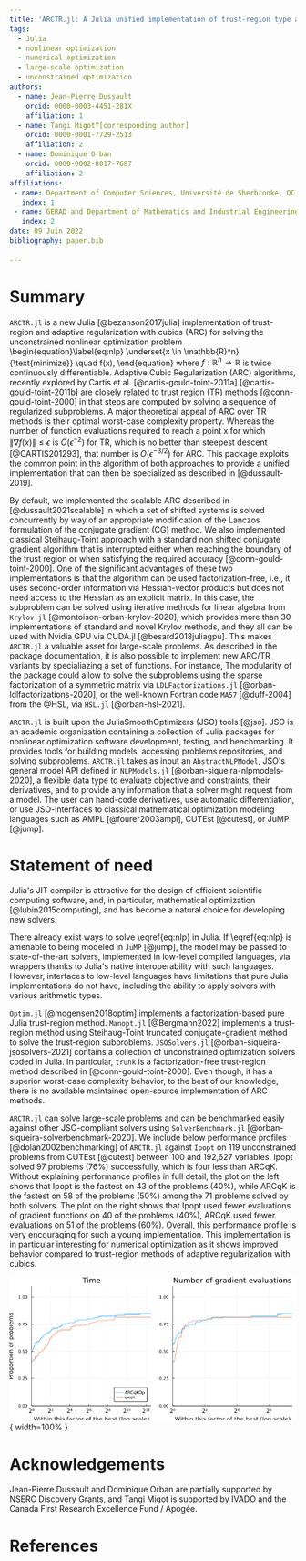 ```yaml
---
title: 'ARCTR.jl: A Julia unified implementation of trust-region type algorithms for unconstrained optimization'
tags:
  - Julia
  - nonlinear optimization
  - numerical optimization
  - large-scale optimization
  - unconstrained optimization
authors:
  - name: Jean-Pierre Dussault
    orcid: 0000-0003-4451-281X
    affiliation: 1
  - name: Tangi Migot^[corresponding author]
    orcid: 0000-0001-7729-2513
    affiliation: 2
  - name: Dominique Orban
    orcid: 0000-0002-8017-7687
    affiliation: 2
affiliations:
 - name: Department of Computer Sciences, Université de Sherbrooke, QC, Canada.
   index: 1
 - name: GERAD and Department of Mathematics and Industrial Engineering, Polytechnique Montréal, QC, Canada.
   index: 2
date: 09 Juin 2022
bibliography: paper.bib

---
```


# Summary

`ARCTR.jl` is a new Julia [@bezanson2017julia] implementation of trust-region and adaptive regularization with cubics (ARC) for solving the unconstrained nonlinear optimization problem
\begin{equation}\label{eq:nlp}
    \underset{x \in \mathbb{R}^n}{\text{minimize}} \quad f(x),
\end{equation}
where  $f:\mathbb{R}^n \rightarrow \mathbb{R}$ is twice continuously differentiable.
Adaptive Cubic Regularization (ARC) algorithms, recently explored by Cartis et al. [@cartis-gould-toint-2011a] [@cartis-gould-toint-2011b] are closely related to trust region (TR) methods [@conn-gould-toint-2000] in that steps are computed by solving a sequence of regularized subproblems. A major theoretical appeal of ARC over TR methods is their optimal worst-case complexity property. Whereas the number of function evaluations required to reach a point x for which $\|\nabla f(x)\| \leq \epsilon$ is $O(\epsilon^{-2})$ for TR, which is no better than steepest descent [@CARTIS201293], that number is $O(\epsilon^{-3/2})$ for ARC. This package exploits the common point in the algorithm of both approaches to provide a unified implementation that can then be specialized as described in [@dussault-2019].

By default, we implemented the scalable ARC described in [@dussault2021scalable] in which a set of shifted systems is solved concurrently by way of an appropriate modification of the Lanczos formulation of the conjugate gradient (CG) method.
We also implemented classical Steihaug-Toint approach with a standard non shifted conjugate gradient algorithm that is interrupted either when reaching the boundary of the trust region or when satisfying the required accuracy [@conn-gould-toint-2000].
One of the significant advantages of these two implementations is that the algorithm can be used factorization-free, i.e., it uses second-order information via Hessian-vector products but does not need access to the Hessian as an explicit matrix. In this case, the subproblem can be solved using iterative methods for linear algebra from `Krylov.jl` [@montoison-orban-krylov-2020], which provides more than 30 implementations of standard and novel Krylov methods, and they all can be used with Nvidia GPU via CUDA.jl [@besard2018juliagpu]. This makes `ARCTR.jl` a valuable asset for large-scale problems. 
As described in the package documentation, it is also possible to implement new ARC/TR variants by specialiazing a set of functions. For instance, The modularity of the package could allow to solve the subproblems using the sparse factorization of a symmetric matrix via `LDLFactorizations.jl` [@orban-ldlfactorizations-2020], or the well-known Fortran code `MA57` [@duff-2004] from the @HSL, via `HSL.jl` [@orban-hsl-2021].

`ARCTR.jl` is built upon the JuliaSmoothOptimizers (JSO) tools [@jso]. JSO is an academic organization containing a collection of Julia packages for nonlinear optimization software development, testing, and benchmarking. It provides tools for building models, accessing problems repositories, and solving subproblems. `ARCTR.jl` takes as input an `AbstractNLPModel`, JSO's general model API defined in `NLPModels.jl` [@orban-siqueira-nlpmodels-2020], a flexible data type to evaluate objective and constraints, their derivatives, and to provide any information that a solver might request from a model. The user can hand-code derivatives, use automatic differentiation, or use JSO-interfaces to classical mathematical optimization modeling languages such as AMPL [@fourer2003ampl], CUTEst [@cutest], or JuMP [@jump]. 

# Statement of need

Julia's JIT compiler is attractive for the design of efficient scientific computing software, and, in particular, mathematical optimization [@lubin2015computing], and has become a natural choice for developing new solvers.

There already exist ways to solve \eqref{eq:nlp} in Julia.
If \eqref{eq:nlp} is amenable to being modeled in `JuMP` [@jump], the model may be passed to state-of-the-art solvers, implemented in low-level compiled languages, via wrappers thanks to Julia's native interoperability with such languages.
However, interfaces to low-level languages have limitations that pure Julia implementations do not have, including the ability to apply solvers with various arithmetic types.

`Optim.jl` [@mogensen2018optim] implements a factorization-based pure Julia trust-region method.
`Manopt.jl` [@Bergmann2022] implements a trust-region method using Steihaug-Toint truncated conjugate-gradient method to solve the trust-region subproblems.
`JSOSolvers.jl` [@orban-siqueira-jsosolvers-2021] contains a collection of unconstrained optimization solvers coded in Julia. In particular, `trunk` is a factorization-free trust-region method described in [@conn-gould-toint-2000].
Even though, it has a superior worst-case complexity behavior, to the best of our knowledge, there is no available maintained open-source implementation of ARC methods.

`ARCTR.jl` can solve large-scale problems and can be benchmarked easily against other JSO-compliant solvers using `SolverBenchmark.jl` [@orban-siqueira-solverbenchmark-2020].
We include below performance profiles [@dolan2002benchmarking] of `ARCTR.jl` against `Ipopt` on 119 unconstrained problems from CUTEst [@cutest] between 100 and 192,627 variables.
Ipopt solved 97 problems (76%) successfully, which is four less than ARCqK.
Without explaining performance profiles in full detail, the plot on the left shows that Ipopt is the fastest on 43 of the problems (40%), while ARCqK is the fastest on 58 of the problems (50%) among the 71 problems solved by both solvers. The plot on the right shows that Ipopt used fewer evaluations of gradient functions on 40 of the problems (40%), ARCqK used fewer evaluations on 51 of the problems (60%).
Overall, this performance profile is very encouraging for such a young implementation.
This implementation is in particular interesting for numerical optimization as it shows improved behavior compared to trust-region methods of adaptive regularization with cubics.

<!--
illustrating that `ARCTR` is a fast and stable alternative to a state of the art solver

NOTE: Putting the code is too long
```
include("make_problems_list.jl") # setup a file `list_problems.dat` with problem names
include("benchmark.jl") # run the benchmark and store the result in `ipopt_dcildl_82.jld2`
include("figures.jl") # make the figure
```
-->

![](2022-06-24_trunk_ARCqKOp_ipopt_cutest_277_1000000.png){ width=100% }

# Acknowledgements

Jean-Pierre Dussault and Dominique Orban are partially supported by NSERC Discovery Grants, and 
Tangi Migot is supported by IVADO and the Canada First Research Excellence Fund / Apogée.

# References
